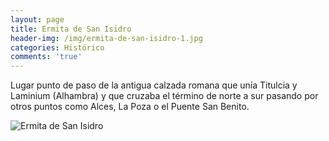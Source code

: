 ```yaml
---
layout: page
title: Ermita de San Isidro
header-img: /img/ermita-de-san-isidro-1.jpg
categories: Histórico
comments: 'true'
---
```



Lugar punto de paso de la antigua calzada romana que unía Titulcia y Laminium (Alhambra) y que cruzaba el término de norte a sur pasando por otros puntos como Alces, La Poza o el Puente San Benito.

<div class="photos">
<img src="{{ site.github.url }}/img/ermita-de-san-isidro-1.jpg" alt="Ermita de San Isidro">
</div>

